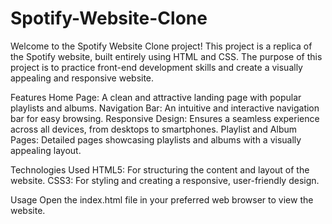 # Spotify-Website-Clone
Welcome to the Spotify Website Clone project! This project is a replica of the Spotify website, built entirely using HTML and CSS. The purpose of this project is to practice front-end development skills and create a visually appealing and responsive website.

Features
Home Page: A clean and attractive landing page with popular playlists and albums.
Navigation Bar: An intuitive and interactive navigation bar for easy browsing.
Responsive Design: Ensures a seamless experience across all devices, from desktops to smartphones.
Playlist and Album Pages: Detailed pages showcasing playlists and albums with a visually appealing layout.

Technologies Used
HTML5: For structuring the content and layout of the website.
CSS3: For styling and creating a responsive, user-friendly design.

Usage
Open the index.html file in your preferred web browser to view the website.

